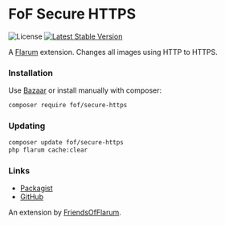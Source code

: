 # FoF Secure HTTPS

![License](https://img.shields.io/badge/license-MIT-blue.svg) [![Latest Stable Version](https://img.shields.io/packagist/v/fof/secure-https.svg)](https://packagist.org/packages/fof/secure-https)

A [Flarum](http://flarum.org) extension. Changes all images using HTTP to HTTPS.

### Installation

Use [Bazaar](https://discuss.flarum.org/d/5151-flagrow-bazaar-the-extension-marketplace) or install manually with composer:

```sh
composer require fof/secure-https
```

### Updating

```sh
composer update fof/secure-https
php flarum cache:clear
```

### Links

- [Packagist](https://packagist.org/packages/fof/secure-https)
- [GitHub](https://github.com/FriendsOfFlarum/secure-https)

An extension by [FriendsOfFlarum](https://github.com/FriendsOfFlarum).